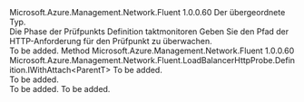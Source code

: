 <Type Name="IWithRequestPath&lt;ParentT&gt;" FullName="Microsoft.Azure.Management.Network.Fluent.LoadBalancerHttpProbe.Definition.IWithRequestPath&lt;ParentT&gt;">
  <TypeSignature Language="C#" Value="public interface IWithRequestPath&lt;ParentT&gt;" />
  <TypeSignature Language="ILAsm" Value=".class public interface auto ansi abstract IWithRequestPath`1&lt;ParentT&gt;" />
  <TypeSignature Language="DocId" Value="T:Microsoft.Azure.Management.Network.Fluent.LoadBalancerHttpProbe.Definition.IWithRequestPath`1" />
  <TypeSignature Language="VB.NET" Value="Public Interface IWithRequestPath(Of ParentT)" />
  <TypeSignature Language="F#" Value="type IWithRequestPath&lt;'ParentT&gt; = interface" />
  <AssemblyInfo>
    <AssemblyName>Microsoft.Azure.Management.Network.Fluent</AssemblyName>
    <AssemblyVersion>1.0.0.60</AssemblyVersion>
  </AssemblyInfo>
  <TypeParameters>
    <TypeParameter Name="ParentT" />
  </TypeParameters>
  <Interfaces />
  <Docs>
    <typeparam name="ParentT">Der übergeordnete Typ.</typeparam>
    <summary>
            Die Phase der Prüfpunkts Definition taktmonitoren Geben Sie den Pfad der HTTP-Anforderung für den Prüfpunkt zu überwachen.
            </summary>
    <remarks>To be added.</remarks>
  </Docs>
  <Members>
    <Member MemberName="WithRequestPath">
      <MemberSignature Language="C#" Value="public Microsoft.Azure.Management.Network.Fluent.LoadBalancerHttpProbe.Definition.IWithAttach&lt;ParentT&gt; WithRequestPath (string requestPath);" />
      <MemberSignature Language="ILAsm" Value=".method public hidebysig newslot virtual instance class Microsoft.Azure.Management.Network.Fluent.LoadBalancerHttpProbe.Definition.IWithAttach`1&lt;!ParentT&gt; WithRequestPath(string requestPath) cil managed" />
      <MemberSignature Language="DocId" Value="M:Microsoft.Azure.Management.Network.Fluent.LoadBalancerHttpProbe.Definition.IWithRequestPath`1.WithRequestPath(System.String)" />
      <MemberSignature Language="VB.NET" Value="Public Function WithRequestPath (requestPath As String) As IWithAttach(Of ParentT)" />
      <MemberSignature Language="F#" Value="abstract member WithRequestPath : string -&gt; Microsoft.Azure.Management.Network.Fluent.LoadBalancerHttpProbe.Definition.IWithAttach&lt;'ParentT&gt;" Usage="iWithRequestPath.WithRequestPath requestPath" />
      <MemberType>Method</MemberType>
      <AssemblyInfo>
        <AssemblyName>Microsoft.Azure.Management.Network.Fluent</AssemblyName>
        <AssemblyVersion>1.0.0.60</AssemblyVersion>
      </AssemblyInfo>
      <ReturnValue>
        <ReturnType>Microsoft.Azure.Management.Network.Fluent.LoadBalancerHttpProbe.Definition.IWithAttach&lt;ParentT&gt;</ReturnType>
      </ReturnValue>
      <Parameters>
        <Parameter Name="requestPath" Type="System.String" />
      </Parameters>
      <Docs>
        <param name="requestPath">To be added.</param>
        <summary>To be added.</summary>
        <returns>To be added.</returns>
        <remarks>To be added.</remarks>
      </Docs>
    </Member>
  </Members>
</Type>